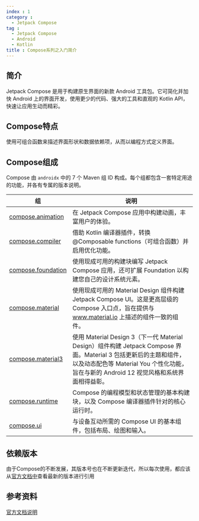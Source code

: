 ```yaml
---
index : 1
category :
  - Jetpack Compose
tag :
  - Jetpack Compose
  - Android
  - Kotlin
title : Compose系列之入门简介
---
```


## 简介

Jetpack Compose 是用于构建原生界面的新款 Android 工具包。它可简化并加快 Android 上的界面开发，使用更少的代码、强大的工具和直观的 Kotlin API，快速让应用生动而精彩。

## Compose特点

使用可组合函数来描述界面形状和数据依赖项，从而以编程方式定义界面。

## Compose组成

Compose 由 `androidx` 中的 7 个 Maven 组 ID 构成。每个组都包含一套特定用途的功能，并各有专属的版本说明。

| 组                                                           | 说明                                                         |
| ------------------------------------------------------------ | ------------------------------------------------------------ |
| [compose.animation](https://developer.android.com/jetpack/androidx/releases/compose-animation) | 在 Jetpack Compose 应用中构建动画，丰富用户的体验。          |
| [compose.compiler](https://developer.android.com/jetpack/androidx/releases/compose-compiler) | 借助 Kotlin 编译器插件，转换 @Composable functions（可组合函数）并启用优化功能。 |
| [compose.foundation](https://developer.android.com/jetpack/androidx/releases/compose-foundation) | 使用现成可用的构建块编写 Jetpack Compose 应用，还可扩展 Foundation 以构建您自己的设计系统元素。 |
| [compose.material](https://developer.android.com/jetpack/androidx/releases/compose-material) | 使用现成可用的 Material Design 组件构建 Jetpack Compose UI。这是更高层级的 Compose 入口点，旨在提供与 www.material.io 上描述的组件一致的组件。 |
| [compose.material3](https://developer.android.com/jetpack/androidx/releases/compose-material3) | 使用 Material Design 3（下一代 Material Design）组件构建 Jetpack Compose 界面。Material 3 包括更新后的主题和组件，以及动态配色等 Material You 个性化功能，旨在与新的 Android 12 视觉风格和系统界面相得益彰。 |
| [compose.runtime](https://developer.android.com/jetpack/androidx/releases/compose-runtime) | Compose 的编程模型和状态管理的基本构建块，以及 Compose 编译器插件针对的核心运行时。 |
| [compose.ui](https://developer.android.com/jetpack/androidx/releases/compose-ui) | 与设备互动所需的 Compose UI 的基本组件，包括布局、绘图和输入。 |

## 依赖版本

由于Compose的不断发展，其版本号也在不断更新迭代，所以每次使用，都应该从[官方文档中](https://developer.android.com/jetpack/androidx/releases/compose)查看最新的版本进行引用

## 参考资料

[官方文档说明](https://developer.android.com/jetpack/androidx/releases/compose)